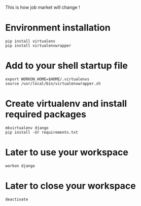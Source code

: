 This is how job market will change !

# Environment installation
    pip install virtualenv
    pip install virtualenvwrapper

# Add to your shell startup file
    export WORKON_HOME=$HOME/.virtualenvs
    source /usr/local/bin/virtualenvwrapper.sh

# Create virtualenv and install required packages
    mkvirtualenv django
    pip install -Ur requirements.txt

# Later to use your workspace
    workon django

# Later to close your workspace
    deactivate